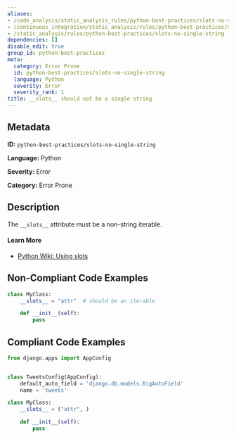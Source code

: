 ```yaml
---
aliases:
- /code_analysis/static_analysis_rules/python-best-practices/slots-no-single-string
- /continuous_integration/static_analysis/rules/python-best-practices/slots-no-single-string
- /static_analysis/rules/python-best-practices/slots-no-single-string
dependencies: []
disable_edit: true
group_id: python-best-practices
meta:
  category: Error Prone
  id: python-best-practices/slots-no-single-string
  language: Python
  severity: Error
  severity_rank: 1
title: __slots__ should not be a single string
---
```

<!--  SOURCED FROM https://github.com/DataDog/datadog-static-analyzer-rule-docs -->


## Metadata
**ID:** `python-best-practices/slots-no-single-string`

**Language:** Python

**Severity:** Error

**Category:** Error Prone

## Description
The `__slots__` attribute must be a non-string iterable.

#### Learn More

 - [Python Wiki: Using slots](https://wiki.python.org/moin/UsingSlots)

## Non-Compliant Code Examples
```python
class MyClass:
    __slots__ = "attr"  # should be an iterable

    def __init__(self):
        pass
```

## Compliant Code Examples
```python
from django.apps import AppConfig


class TweetsConfig(AppConfig):
    default_auto_field = 'django.db.models.BigAutoField'
    name = 'tweets'
```

```python
class MyClass:
    __slots__ = ("attr", )

    def __init__(self):
        pass
```
